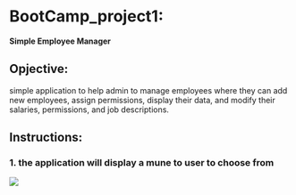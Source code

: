 # BootCamp_project1:
**Simple Employee Manager**
## Opjective:
 simple application to help admin to manage employees where they can add new employees, assign permissions, display their data, and modify their salaries, permissions, and job descriptions.

## Instructions:

### 1. the application will display a mune to user to choose from

<img src="C:\Users\iraha\Pictures\Screenshots\Screenshot 2024-08-03 192732.png">
